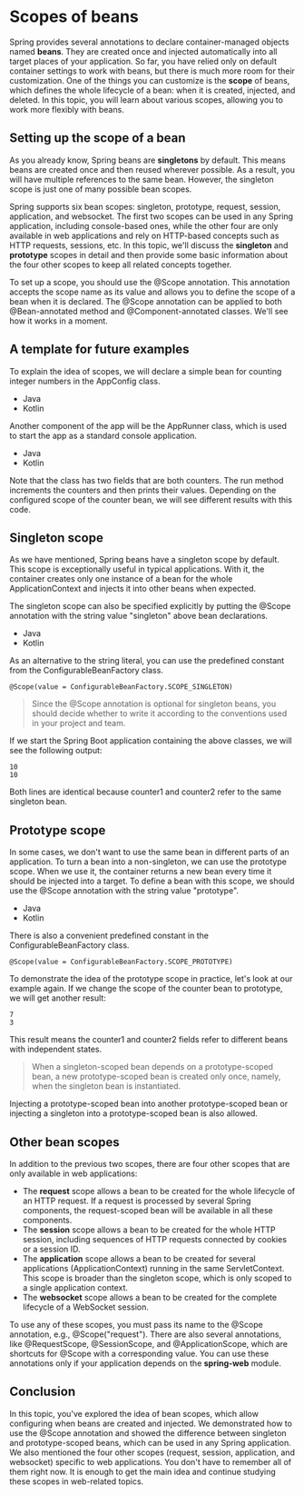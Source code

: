 # Scopes of beans

Spring provides several annotations to declare container-managed objects named **beans**. They are
created once and injected automatically into all target places of your application. So far, you
have relied only on default container settings to work with beans, but there is much more room for
their customization. One of the things you can customize is the **scope** of beans, which defines
the whole lifecycle of a bean: when it is created, injected, and deleted. In this topic, you will
learn about various scopes, allowing you to work more flexibly with beans.

## Setting up the scope of a bean

As you already know, Spring beans are **singletons** by default. This means beans are created once
and then reused wherever possible. As a result, you will have multiple references to the same bean.
However, the singleton scope is just one of many possible bean scopes.

Spring supports six bean scopes: singleton, prototype, request, session, application, and websocket.
The first two scopes can be used in any Spring application, including console-based ones, while
the other four are only available in web applications and rely on HTTP-based concepts such as HTTP
requests, sessions, etc. In this topic, we'll discuss the **singleton** and **prototype** scopes in
detail and then provide some basic information about the four other scopes to keep all related
concepts together.

To set up a scope, you should use the @Scope annotation. This annotation accepts the scope name
as its value and allows you to define the scope of a bean when it is declared. The @Scope annotation
can be applied to both @Bean-annotated method and @Component-annotated classes. We'll see how it
works in a moment.

## A template for future examples

To explain the idea of scopes, we will declare a simple bean for counting integer numbers in the
AppConfig class.
- Java
- Kotlin

Another component of the app will be the AppRunner class, which is used to start the app as a
standard console application.
- Java
- Kotlin

Note that the class has two fields that are both counters. The run method increments the counters
and then prints their values. Depending on the configured scope of the counter bean, we will see
different results with this code.

## Singleton scope

As we have mentioned, Spring beans have a singleton scope by default. This scope is exceptionally 
useful in typical applications. With it, the container creates only one instance of a bean for
the whole ApplicationContext and injects it into other beans when expected.

The singleton scope can also be specified explicitly by putting the @Scope annotation with the
string value "singleton" above bean declarations.
- Java
- Kotlin

As an alternative to the string literal, you can use the predefined constant from the
ConfigurableBeanFactory class.
```
@Scope(value = ConfigurableBeanFactory.SCOPE_SINGLETON)
```

> Since the @Scope annotation is optional for singleton beans, you should decide whether to write
> it according to the conventions used in your project and team.

If we start the Spring Boot application containing the above classes, we will see the following
output:
```
10
10
```

Both lines are identical because counter1 and counter2 refer to the same singleton bean.

## Prototype scope

In some cases, we don't want to use the same bean in different parts of an application. To turn
a bean into a non-singleton, we can use the prototype scope. When we use it, the container
returns a new bean every time it should be injected into a target. To define a bean with this
scope, we should use the @Scope annotation with the string value "prototype".
- Java
- Kotlin

There is also a convenient predefined constant in the ConfigurableBeanFactory class.
```
@Scope(value = ConfigurableBeanFactory.SCOPE_PROTOTYPE)
```

To demonstrate the idea of the prototype scope in practice, let's look at our example again. If
we change the scope of the counter bean to prototype, we will get another result:
```
7
3
```

This result means the counter1 and counter2 fields refer to different beans with independent states.

> When a singleton-scoped bean depends on a prototype-scoped bean, a new prototype-scoped bean is
> created only once, namely, when the singleton bean is instantiated.

Injecting a prototype-scoped bean into another prototype-scoped bean or injecting a singleton into
a prototype-scoped bean is also allowed.

## Other bean scopes

In addition to the previous two scopes, there are four other scopes that are only available in
web applications:
- The **request** scope allows a bean to be created for the whole lifecycle of an HTTP request. 
If a request is processed by several Spring components, the request-scoped bean will be available
in all these components.
- The **session** scope allows a bean to be created for the whole HTTP session, including
sequences of HTTP requests connected by cookies or a session ID.
- The **application** scope allows a bean to be created for several applications 
(ApplicationContext) running in the same ServletContext. This scope is broader than the singleton
scope, which is only scoped to a single application context.
- The **websocket** scope allows a bean to be created for the complete lifecycle of a WebSocket
session.

To use any of these scopes, you must pass its name to the @Scope annotation, e.g., @Scope("request").
There are also several annotations, like @RequestScope, @SessionScope, and @ApplicationScope,
which are shortcuts for @Scope with a corresponding value. You can use these annotations only if
your application depends on the **spring-web** module.

## Conclusion

In this topic, you've explored the idea of bean scopes, which allow configuring when beans are
created and injected. We demonstrated how to use the @Scope annotation and showed the difference 
between singleton and prototype-scoped beans, which can be used in any Spring application. We also
mentioned the four other scopes (request, session, application, and websocket) specific to web
applications. You don't have to remember all of them right now. It is enough to get the main idea
and continue studying these scopes in web-related topics.

